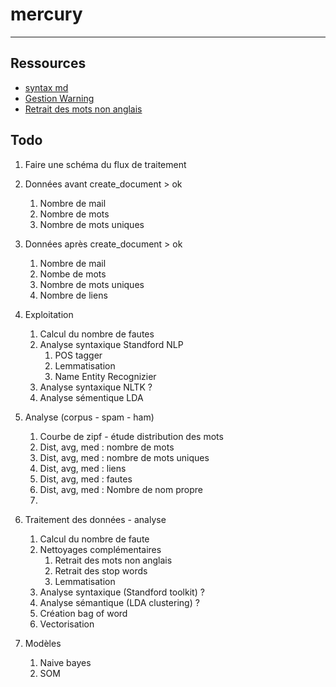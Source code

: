 # mercury
***
## Ressources
* [syntax md](https://www.ionos.com/digitalguide/websites/web-development/readme-file/)
* [Gestion Warning](https://www.delftstack.com/howto/python/suppress-warnings-python/)
* [Retrait des mots non anglais](https://stackoverflow.com/questions/41290028/removing-non-english-words-from-text-using-python)

## Todo
1. Faire une schéma du flux de traitement
2. Données avant create_document > ok
   1. Nombre de mail 
   2. Nombre de mots 
   3. Nombre de mots uniques  
3. Données après create_document > ok
   1. Nombre de mail
   2. Nombe de mots
   3. Nombre de mots uniques
   4. Nombre de liens
4. Exploitation
   1. Calcul du nombre de fautes
   2. Analyse syntaxique Standford NLP
      1. POS tagger
      2. Lemmatisation
      3. Name Entity Recognizier
   3. Analyse syntaxique NLTK ?
   4. Analyse sémentique LDA
5. Analyse (corpus - spam - ham)
   1. Courbe de zipf - étude distribution des mots
   2. Dist, avg, med : nombre de mots
   3. Dist, avg, med : nombre de mots uniques
   4. Dist, avg, med : liens
   5. Dist, avg, med : fautes
   6. Dist, avg, med : Nombre de nom propre
   7. 

6. Traitement des données - analyse
   1. Calcul du nombre de faute
   2. Nettoyages complémentaires
      1. Retrait des mots non anglais
      2. Retrait des stop words
      3. Lemmatisation
   3. Analyse syntaxique (Standford toolkit) ?
   4. Analyse sémantique (LDA clustering) ?
   5. Création bag of word
   6. Vectorisation
7. Modèles
   1. Naive bayes
   2. SOM